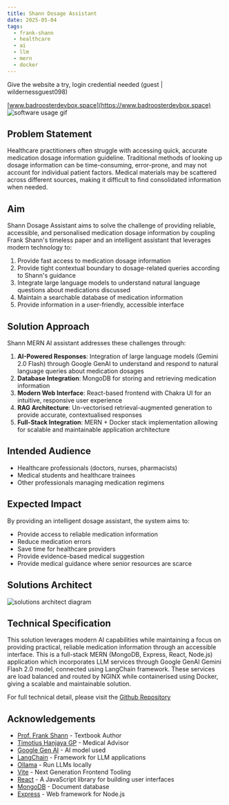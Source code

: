 ```yaml
---
title: Shann Dosage Assistant
date: 2025-05-04
tags:
  - frank-shann
  - healthcare
  - ai
  - llm
  - mern
  - docker
---
```

Give the website a try, login credential needed (guest | wildernessguest098)

[www.badroosterdevbox.space](https://www.badroosterdevbox.space)
![software usage gif](/posts/shann/img/shann_output.gif)

## Problem Statement
Healthcare practitioners often struggle with accessing quick, accurate medication dosage information guideline. Traditional methods of looking up dosage information can be time-consuming, error-prone, and may not account for individual patient factors. Medical materials may be scattered across different sources, making it difficult to find consolidated information when needed.

## Aim

Shann Dosage Assistant aims to solve the challenge of providing reliable, accessible, and personalised medication dosage information by coupling Frank Shann's timeless paper and an intelligent assistant that leverages modern technology to:

1. Provide fast access to medication dosage information
2. Provide tight contextual boundary to dosage-related queries according to Shann's guidance
3. Integrate large language models to understand natural language questions about medications discussed
4. Maintain a searchable database of medication information
5. Provide information in a user-friendly, accessible interface

## Solution Approach

Shann MERN AI assistant addresses these challenges through:

1. **AI-Powered Responses**: Integration of large language models (Gemini 2.0 Flash) through Google GenAI to understand and respond to natural language queries about medication dosages
2. **Database Integration**: MongoDB for storing and retrieving medication information
3. **Modern Web Interface**: React-based frontend with Chakra UI for an intuitive, responsive user experience
4. **RAG Architecture**: Un-vectorised retrieval-augmented generation to provide accurate, contextualised responses
5. **Full-Stack Integration**: MERN + Docker stack implementation allowing for scalable and maintainable application architecture

## Intended Audience

- Healthcare professionals (doctors, nurses, pharmacists)
- Medical students and healthcare trainees
- Other professionals managing medication regimens

## Expected Impact

By providing an intelligent dosage assistant, the system aims to:

- Provide access to reliable medication information
- Reduce medication errors
- Save time for healthcare providers
- Provide evidence-based medical suggestion
- Provide medical guidance where senior resources are scarce

## Solutions Architect

![solutions architect diagram](/posts/shann/img/shann_architecture.png)

## Technical Specification

This solution leverages modern AI capabilities while maintaining a focus on providing practical, reliable medication information through an accessible interface. This is a full-stack MERN (MongoDB, Express, React, Node.js) application which incorporates LLM services through Google GenAI Gemini Flash 2.0 model, connected using LangChain framework.  These services are load balanced and routed by NGINX while containerised using Docker, giving a scalable and maintainable solution.

For full technical detail, please visit the [Github Repository](https://github.com/bad-rooster/shann-mern)

## Acknowledgements  
- [Prof. Frank Shann](https://findanexpert.unimelb.edu.au/profile/2416-frank-shann) - Textbook Author
- [Timotius Hanjaya GP](https://www.linkedin.com/in/timotius-dr/) - Medical Advisor
- [Google Gen AI](https://cloud.google.com/ai/generative-ai) - AI model used
- [LangChain](https://www.langchain.com/) - Framework for LLM applications  
- [Ollama](https://ollama.ai/) - Run LLMs locally
- [Vite](https://vitejs.dev/) - Next Generation Frontend Tooling  
- [React](https://reactjs.org/) - A JavaScript library for building user interfaces  
- [MongoDB](https://www.mongodb.com/) - Document database  
- [Express](https://expressjs.com/) - Web framework for Node.js  